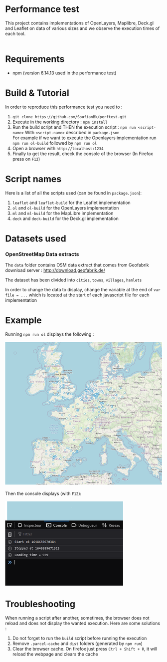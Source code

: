 # Performance test
This project contains implementations of OpenLayers, Maplibre, Deck.gl and Leaflet on data of various sizes 
and we observe the execution times of each tool. <br/> <br/>
# Requirements
- npm (version 6.14.13 used in the performance test)
# Build & Tutorial
In order to reproduce this performance test you need to :
1. ```git clone https://github.com/SoufianBk/perftest.git```
2. Execute in the working directory : ```npm install```
3. Run the build script and THEN the execution script : ```npm run <script-name>``` With ``<script-name>`` described in ``package.json`` <br/>
For example if we want to execute the Openlayers implementation run ``npm run ol-build`` followed by ``npm run ol``
4. Open a browser with ```http://localhost:1234```
5. Finally to get the result, check the console of the browser (In Firefox press on ``F12``)
# Script names
Here is a list of all the scripts used (can be found in ```package.json```):
1. ``leaflet`` and ``leaflet-build`` for the Leaflet implementation
1. ``ol`` and ``ol-build`` for the OpenLayers implementation
1. ``ml`` and ``ml-build`` for the MapLibre implementation
1. ``deck`` and ``deck-build`` for the Deck.gl implementation

# Datasets used
### OpenStreetMap Data extracts
The ``data`` folder contains OSM data extract that comes from Geofabrik download server : http://download.geofabrik.de/

The dataset has been divided into ```cities```, ```towns```, ```villages```, ```hamlets```

In order to change the data to display, change the variable at the end of ``var file = ...`` which is located at the start of each javascript file for each implementation
# Example
Running ```npm run ol``` displays the following : <br/> <br/>
![img.png](OL-Cities.png) <br/> <br/>
Then the console displays (with ``F12``): <br/> <br/>
![img_1.png](img_1.png)
# Troubleshooting
When running a script after another, sometimes, the browser does not reload and does not display the wanted execution.
Here are some solutions : 
1. Do not forget to run the ``build`` script before running the execution
2. Remove ```.parcel-cache``` and ``dist`` folders (generated by ``npm run``)
3. Clear the browser cache. On firefox just press ```Ctrl + Shift + R```, it will reload the webpage and clears the cache